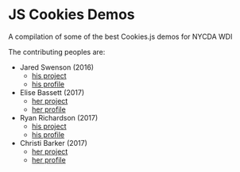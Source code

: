 # JS Cookies Demos
A compilation of some of the best Cookies.js demos for NYCDA WDI

The contributing peoples are:
 - Jared Swenson (2016)
   - [his project](https://github.com/casey-stinnett/js-cookies-demos/tree/master/jared-swenson)
   - [his profile](https://github.com/jaredswenson)
 - Elise Bassett (2017)
   - [her project](https://github.com/casey-stinnett/js-cookies-demos/tree/master/elise-bassett)
   - [her profile](https://github.com/elisebassett)
 - Ryan Richardson (2017)
   - [his project](https://github.com/casey-stinnett/js-cookies-demos/tree/master/ryan-richardson)
   - [his profile](https://github.com/WestNorthern)
 - Christi Barker (2017)
   - [her project](https://github.com/casey-stinnett/js-cookies-demos/tree/master/christi-barker)
   - [her profile](https://github.com/christibarker/)
